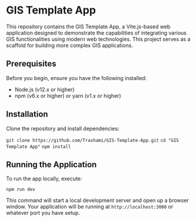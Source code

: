 # GIS Template App

This repository contains the GIS Template App, a Vite.js-based web application designed to demonstrate the capabilities of integrating various GIS functionalities using modern web technologies. This project serves as a scaffold for building more complex GIS applications.

## Prerequisites

Before you begin, ensure you have the following installed:
- Node.js (v12.x or higher)
- npm (v6.x or higher) or yarn (v1.x or higher)

## Installation

Clone the repository and install dependencies:

`git clone https://github.com/Trashami/GIS-Template-App.git`
`cd "GIS Template App"`
`npm install`

## Running the Application

To run the app locally, execute:

`npm run dev`

This command will start a local development server and open up a browser window. Your application will be running at `http://localhost:3000` or whatever port you have setup.

